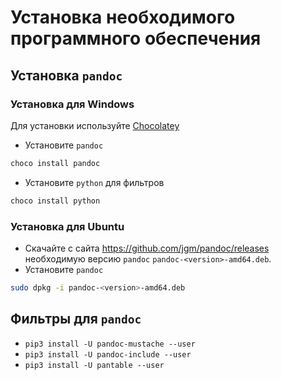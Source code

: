 # Установка необходимого программного обеспечения

## Установка `pandoc`

### Установка для Windows

Для установки используйте [Chocolatey](https://chocolatey.org/)

- Установите `pandoc`

``` powershell
choco install pandoc
```

- Установите `python` для фильтров

``` powershell
choco install python
```

### Установка для Ubuntu

- Скачайте с сайта <https://github.com/jgm/pandoc/releases> необходимую версию `pandoc` `pandoc-<version>-amd64.deb`.
- Установите `pandoc`

``` bash
sudo dpkg -i pandoc-<version>-amd64.deb
```


## Фильтры для `pandoc`

- `pip3 install -U pandoc-mustache --user`
- `pip3 install -U pandoc-include --user`
- `pip3 install -U pantable --user`


<!--
Local Variables:
mode: gfm
coding: utf-8
markdown-enable-math: t
End:
-->
